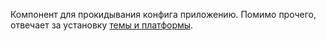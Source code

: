 Компонент для прокидывания конфига приложению. Помимо прочего, отвечает за установку [темы и платформы](#/PlatformsAndThemes).
